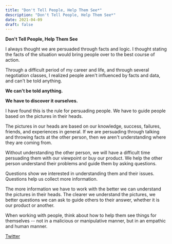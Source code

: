 ```yaml
---
title: "Don't Tell People, Help Them See*"
description: "Don't Tell People, Help Them See*"
date: 2021-04-09
draft: false
---
```

**Don't Tell People, Help Them See**

I always thought we are persuaded through facts and logic. I thought stating the facts of the situation would bring people over to the best course of action. 

Through a difficult period of my career and life, and through several negotiation classes, I realized people aren't influenced by facts and data, and can't be told anything.

**We can't be told anything.** 

**We have to discover it ourselves.** 

I have found this is the rule for persuading people.  We have to guide people based on the pictures in their heads.  

The pictures in our heads are based on our knowledge, success, failures, friends, and experiences in general. If we are persuading through talking and throwing facts at the other person, then we aren't understanding where they are coming from. 

Without understanding the other person, we will have a difficult time persuading them with our viewpoint or buy our product.  We help the other person understand their problems and guide them by asking questions. 

Questions show we interested in understanding them and their issues.  Questions help us collect more information. 

The more information we have to work with the better we can understand the pictures in their heads.  The clearer we understand the pictures, we better questions we can ask to guide others to their answer, whether it is our product or another.  

When working with people, think about how to help them see things for themselves -- not in a malicious or manipulative manner, but in an empathic and human manner. 

[Twitter]()
